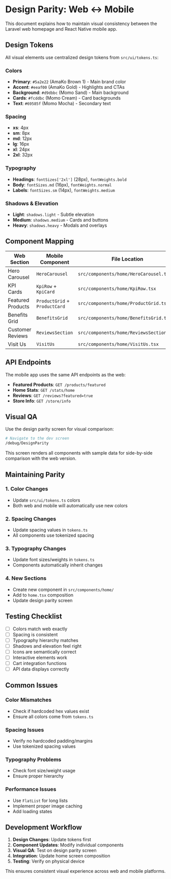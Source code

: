 # Design Parity: Web ↔ Mobile

This document explains how to maintain visual consistency between the Laravel web homepage and React Native mobile app.

## Design Tokens

All visual elements use centralized design tokens from `src/ui/tokens.ts`:

### Colors
- **Primary**: `#5a2e22` (AmaKo Brown 1) - Main brand color
- **Accent**: `#eeaf00` (AmaKo Gold) - Highlights and CTAs
- **Background**: `#d9dbbc` (Momo Sand) - Main background
- **Cards**: `#fcddbc` (Momo Cream) - Card backgrounds
- **Text**: `#69585f` (Momo Mocha) - Secondary text

### Spacing
- **xs**: 4px
- **sm**: 8px  
- **md**: 12px
- **lg**: 16px
- **xl**: 24px
- **2xl**: 32px

### Typography
- **Headings**: `fontSizes['2xl']` (28px), `fontWeights.bold`
- **Body**: `fontSizes.md` (16px), `fontWeights.normal`
- **Labels**: `fontSizes.sm` (14px), `fontWeights.medium`

### Shadows & Elevation
- **Light**: `shadows.light` - Subtle elevation
- **Medium**: `shadows.medium` - Cards and buttons
- **Heavy**: `shadows.heavy` - Modals and overlays

## Component Mapping

| Web Section | Mobile Component | File Location |
|-------------|------------------|---------------|
| Hero Carousel | `HeroCarousel` | `src/components/home/HeroCarousel.tsx` |
| KPI Cards | `KpiRow` + `KpiCard` | `src/components/home/KpiRow.tsx` |
| Featured Products | `ProductGrid` + `ProductCard` | `src/components/home/ProductGrid.tsx` |
| Benefits Grid | `BenefitsGrid` | `src/components/home/BenefitsGrid.tsx` |
| Customer Reviews | `ReviewsSection` | `src/components/home/ReviewsSection.tsx` |
| Visit Us | `VisitUs` | `src/components/home/VisitUs.tsx` |

## API Endpoints

The mobile app uses the same API endpoints as the web:

- **Featured Products**: `GET /products/featured`
- **Home Stats**: `GET /stats/home`
- **Reviews**: `GET /reviews?featured=true`
- **Store Info**: `GET /store/info`

## Visual QA

Use the design parity screen for visual comparison:

```bash
# Navigate to the dev screen
/debug/DesignParity
```

This screen renders all components with sample data for side-by-side comparison with the web version.

## Maintaining Parity

### 1. Color Changes
- Update `src/ui/tokens.ts` colors
- Both web and mobile will automatically use new colors

### 2. Spacing Changes
- Update spacing values in `tokens.ts`
- All components use tokenized spacing

### 3. Typography Changes
- Update font sizes/weights in `tokens.ts`
- Components automatically inherit changes

### 4. New Sections
- Create new component in `src/components/home/`
- Add to `home.tsx` composition
- Update design parity screen

## Testing Checklist

- [ ] Colors match web exactly
- [ ] Spacing is consistent
- [ ] Typography hierarchy matches
- [ ] Shadows and elevation feel right
- [ ] Icons are semantically correct
- [ ] Interactive elements work
- [ ] Cart integration functions
- [ ] API data displays correctly

## Common Issues

### Color Mismatches
- Check if hardcoded hex values exist
- Ensure all colors come from `tokens.ts`

### Spacing Issues
- Verify no hardcoded padding/margins
- Use tokenized spacing values

### Typography Problems
- Check font size/weight usage
- Ensure proper hierarchy

### Performance Issues
- Use `FlatList` for long lists
- Implement proper image caching
- Add loading states

## Development Workflow

1. **Design Changes**: Update tokens first
2. **Component Updates**: Modify individual components
3. **Visual QA**: Test on design parity screen
4. **Integration**: Update home screen composition
5. **Testing**: Verify on physical device

This ensures consistent visual experience across web and mobile platforms.

